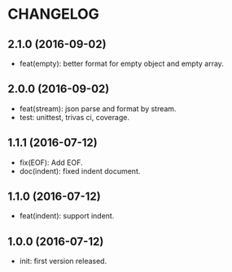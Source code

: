 # CHANGELOG

## 2.1.0 (2016-09-02)

- feat(empty): better format for empty object and empty array.

## 2.0.0 (2016-09-02)

- feat(stream): json parse and format by stream.
- test: unittest, trivas ci, coverage.

## 1.1.1 (2016-07-12)

- fix(EOF): Add EOF.
- doc(indent): fixed indent document.

## 1.1.0 (2016-07-12)

- feat(indent): support indent.

## 1.0.0 (2016-07-12)

- init: first version released.
